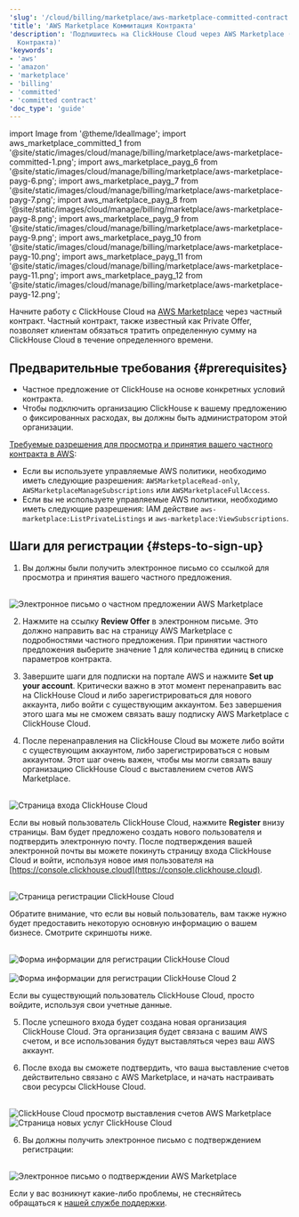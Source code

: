 ```yaml
---
'slug': '/cloud/billing/marketplace/aws-marketplace-committed-contract'
'title': 'AWS Marketplace Коммитaция Контракта'
'description': 'Подпишитесь на ClickHouse Cloud через AWS Marketplace (Коммитaция
  Контракта)'
'keywords':
- 'aws'
- 'amazon'
- 'marketplace'
- 'billing'
- 'committed'
- 'committed contract'
'doc_type': 'guide'
---
```

import Image from '@theme/IdealImage';
import aws_marketplace_committed_1 from '@site/static/images/cloud/manage/billing/marketplace/aws-marketplace-committed-1.png';
import aws_marketplace_payg_6 from '@site/static/images/cloud/manage/billing/marketplace/aws-marketplace-payg-6.png';
import aws_marketplace_payg_7 from '@site/static/images/cloud/manage/billing/marketplace/aws-marketplace-payg-7.png';
import aws_marketplace_payg_8 from '@site/static/images/cloud/manage/billing/marketplace/aws-marketplace-payg-8.png';
import aws_marketplace_payg_9 from '@site/static/images/cloud/manage/billing/marketplace/aws-marketplace-payg-9.png';
import aws_marketplace_payg_10 from '@site/static/images/cloud/manage/billing/marketplace/aws-marketplace-payg-10.png';
import aws_marketplace_payg_11 from '@site/static/images/cloud/manage/billing/marketplace/aws-marketplace-payg-11.png';
import aws_marketplace_payg_12 from '@site/static/images/cloud/manage/billing/marketplace/aws-marketplace-payg-12.png';

Начните работу с ClickHouse Cloud на [AWS Marketplace](https://aws.amazon.com/marketplace) через частный контракт. Частный контракт, также известный как Private Offer, позволяет клиентам обязаться тратить определенную сумму на ClickHouse Cloud в течение определенного времени.

## Предварительные требования {#prerequisites}

- Частное предложение от ClickHouse на основе конкретных условий контракта.
- Чтобы подключить организацию ClickHouse к вашему предложению о фиксированных расходах, вы должны быть администратором этой организации.

[Требуемые разрешения для просмотра и принятия вашего частного контракта в AWS](https://docs.aws.amazon.com/marketplace/latest/buyerguide/private-offers-page.html#private-offers-page-permissions):
- Если вы используете управляемые AWS политики, необходимо иметь следующие разрешения: `AWSMarketplaceRead-only`, `AWSMarketplaceManageSubscriptions` или `AWSMarketplaceFullAccess`.
- Если вы не используете управляемые AWS политики, необходимо иметь следующие разрешения: IAM действие `aws-marketplace:ListPrivateListings` и `aws-marketplace:ViewSubscriptions`.

## Шаги для регистрации {#steps-to-sign-up}

1. Вы должны были получить электронное письмо со ссылкой для просмотра и принятия вашего частного предложения.

<br />

<Image img={aws_marketplace_committed_1} size="md" alt="Электронное письмо о частном предложении AWS Marketplace" border/>

<br />

2. Нажмите на ссылку **Review Offer** в электронном письме. Это должно направить вас на страницу AWS Marketplace с подробностями частного предложения. При принятии частного предложения выберите значение 1 для количества единиц в списке параметров контракта.

3. Завершите шаги для подписки на портале AWS и нажмите **Set up your account**.
Критически важно в этот момент перенаправить вас на ClickHouse Cloud и либо зарегистрироваться для нового аккаунта, либо войти с существующим аккаунтом. Без завершения этого шага мы не сможем связать вашу подписку AWS Marketplace с ClickHouse Cloud.

4. После перенаправления на ClickHouse Cloud вы можете либо войти с существующим аккаунтом, либо зарегистрироваться с новым аккаунтом. Этот шаг очень важен, чтобы мы могли связать вашу организацию ClickHouse Cloud с выставлением счетов AWS Marketplace.

<br />

<Image img={aws_marketplace_payg_6} size="md" alt="Страница входа ClickHouse Cloud" border/>

<br />

Если вы новый пользователь ClickHouse Cloud, нажмите **Register** внизу страницы. Вам будет предложено создать нового пользователя и подтвердить электронную почту. После подтверждения вашей электронной почты вы можете покинуть страницу входа ClickHouse Cloud и войти, используя новое имя пользователя на [https://console.clickhouse.cloud](https://console.clickhouse.cloud).

<br />

<Image img={aws_marketplace_payg_7} size="md" alt="Страница регистрации ClickHouse Cloud" border/>

<br />

Обратите внимание, что если вы новый пользователь, вам также нужно будет предоставить некоторую основную информацию о вашем бизнесе. Смотрите скриншоты ниже.

<br />

<Image img={aws_marketplace_payg_8} size="md" alt="Форма информации для регистрации ClickHouse Cloud" border/>

<br />

<br />

<Image img={aws_marketplace_payg_9} size="md" alt="Форма информации для регистрации ClickHouse Cloud 2" border/>

<br />

Если вы существующий пользователь ClickHouse Cloud, просто войдите, используя свои учетные данные.

5. После успешного входа будет создана новая организация ClickHouse Cloud. Эта организация будет связана с вашим AWS счетом, и все использования будут выставляться через ваш AWS аккаунт.

6. После входа вы сможете подтвердить, что ваша выставление счетов действительно связано с AWS Marketplace, и начать настраивать свои ресурсы ClickHouse Cloud.

<br />

<Image img={aws_marketplace_payg_10} size="md" alt="ClickHouse Cloud просмотр выставления счетов AWS Marketplace" border/>

<br />

<Image img={aws_marketplace_payg_11} size="md" alt="Страница новых услуг ClickHouse Cloud" border/>

<br />

6. Вы должны получить электронное письмо с подтверждением регистрации:

<br />

<Image img={aws_marketplace_payg_12} size="md" alt="Электронное письмо о подтверждении AWS Marketplace" border/>

<br />

Если у вас возникнут какие-либо проблемы, не стесняйтесь обращаться к [нашей службе поддержки](https://clickhouse.com/support/program).